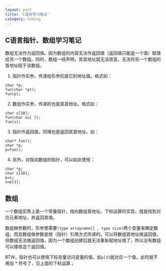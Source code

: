 ```yaml
---
layout: post
title: 'C语言学习笔记'
category: Coding
---
```


## C语言指针、数组学习笔记

数组无法作为返回值。因为数组的内容无法作返回值（返回值只能返一个值）赋值给另一个数组。同时，数组一经声明，其首地址就无法改变。无法将另一个数组的首地址赋于该数组。

1. 指针作实参，传递给形参的是它的地址值。格式如：  
```
char *p;
fun(char *pt);
fun(p);
```
2. 数组作实参，传递的也是其首地址。格式如：  
```
char s[10];
fun(char su[ ]);
fun(s);
```
3. 指针作返回值，同理也是返回其首地址。如：  
```
char* fun();
char *p;
p=fun();
```
4. 另外，对指向数组的指针，可以如此使用：  
```
char *p;
char s[10];
p=s;
x=p[1];
```

## 数组

一个数组实质上是一个常量指针，指向数组首地址。下标运算的实现，就是找到对应元素地址，并返回其值。

数组做参数时，形参里需要`(type arrayname[] , type size)`两个变量来确定数组，而且数组做参数是按（指针）引用方式传递的。可以将数组首地址做返回值，但数组无法做返回值，因为一个数组创建后就无法重新赋地址值了，所以没有数组可以接收这个返回值。

BTW，指针也可以使用下标变量访问变量的值。如`p[3]`就对应一个值，此时就不用加 * 符号了，见上面的下标运算 。